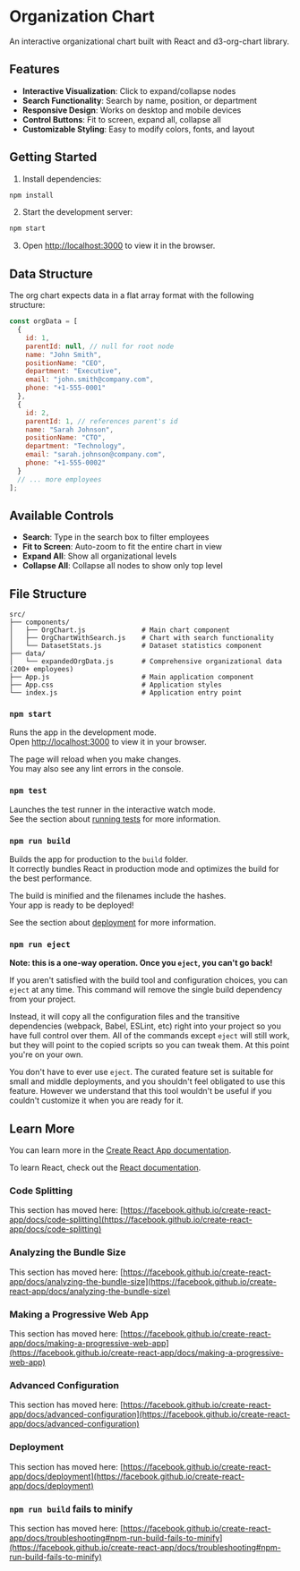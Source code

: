 # Organization Chart

An interactive organizational chart built with React and d3-org-chart library.

## Features

- **Interactive Visualization**: Click to expand/collapse nodes
- **Search Functionality**: Search by name, position, or department
- **Responsive Design**: Works on desktop and mobile devices
- **Control Buttons**: Fit to screen, expand all, collapse all
- **Customizable Styling**: Easy to modify colors, fonts, and layout

## Getting Started

1. Install dependencies:
```bash
npm install
```

2. Start the development server:
```bash
npm start
```

3. Open [http://localhost:3000](http://localhost:3000) to view it in the browser.

## Data Structure

The org chart expects data in a flat array format with the following structure:

```javascript
const orgData = [
  {
    id: 1,
    parentId: null, // null for root node
    name: "John Smith",
    positionName: "CEO",
    department: "Executive",
    email: "john.smith@company.com",
    phone: "+1-555-0001"
  },
  {
    id: 2,
    parentId: 1, // references parent's id
    name: "Sarah Johnson",
    positionName: "CTO",
    department: "Technology",
    email: "sarah.johnson@company.com",
    phone: "+1-555-0002"
  }
  // ... more employees
];
```

## Available Controls

- **Search**: Type in the search box to filter employees
- **Fit to Screen**: Auto-zoom to fit the entire chart in view
- **Expand All**: Show all organizational levels
- **Collapse All**: Collapse all nodes to show only top level

## File Structure

```
src/
├── components/
│   ├── OrgChart.js              # Main chart component
│   ├── OrgChartWithSearch.js    # Chart with search functionality
│   └── DatasetStats.js          # Dataset statistics component
├── data/
│   └── expandedOrgData.js       # Comprehensive organizational data (200+ employees)
├── App.js                       # Main application component
├── App.css                      # Application styles
└── index.js                     # Application entry point
```

### `npm start`

Runs the app in the development mode.\
Open [http://localhost:3000](http://localhost:3000) to view it in your browser.

The page will reload when you make changes.\
You may also see any lint errors in the console.

### `npm test`

Launches the test runner in the interactive watch mode.\
See the section about [running tests](https://facebook.github.io/create-react-app/docs/running-tests) for more information.

### `npm run build`

Builds the app for production to the `build` folder.\
It correctly bundles React in production mode and optimizes the build for the best performance.

The build is minified and the filenames include the hashes.\
Your app is ready to be deployed!

See the section about [deployment](https://facebook.github.io/create-react-app/docs/deployment) for more information.

### `npm run eject`

**Note: this is a one-way operation. Once you `eject`, you can't go back!**

If you aren't satisfied with the build tool and configuration choices, you can `eject` at any time. This command will remove the single build dependency from your project.

Instead, it will copy all the configuration files and the transitive dependencies (webpack, Babel, ESLint, etc) right into your project so you have full control over them. All of the commands except `eject` will still work, but they will point to the copied scripts so you can tweak them. At this point you're on your own.

You don't have to ever use `eject`. The curated feature set is suitable for small and middle deployments, and you shouldn't feel obligated to use this feature. However we understand that this tool wouldn't be useful if you couldn't customize it when you are ready for it.

## Learn More

You can learn more in the [Create React App documentation](https://facebook.github.io/create-react-app/docs/getting-started).

To learn React, check out the [React documentation](https://reactjs.org/).

### Code Splitting

This section has moved here: [https://facebook.github.io/create-react-app/docs/code-splitting](https://facebook.github.io/create-react-app/docs/code-splitting)

### Analyzing the Bundle Size

This section has moved here: [https://facebook.github.io/create-react-app/docs/analyzing-the-bundle-size](https://facebook.github.io/create-react-app/docs/analyzing-the-bundle-size)

### Making a Progressive Web App

This section has moved here: [https://facebook.github.io/create-react-app/docs/making-a-progressive-web-app](https://facebook.github.io/create-react-app/docs/making-a-progressive-web-app)

### Advanced Configuration

This section has moved here: [https://facebook.github.io/create-react-app/docs/advanced-configuration](https://facebook.github.io/create-react-app/docs/advanced-configuration)

### Deployment

This section has moved here: [https://facebook.github.io/create-react-app/docs/deployment](https://facebook.github.io/create-react-app/docs/deployment)

### `npm run build` fails to minify

This section has moved here: [https://facebook.github.io/create-react-app/docs/troubleshooting#npm-run-build-fails-to-minify](https://facebook.github.io/create-react-app/docs/troubleshooting#npm-run-build-fails-to-minify)
